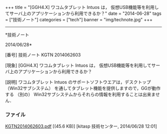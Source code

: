 ﻿+++
title = "[GGH4.X] ワコムタブレット Intuos は， 仮想USB機能等を利用してサーバ上のアプリケーションから利用できるか？"
date = "2014-06-28"
tags = ["技術ノート"]
categories = ["tech"]
banner = "img/technote.jpg"
+++

-----------------------------------------------------------------------------------------------------------------------------

*技術ノート

2014/06/28*


[番号]
技術ノート KGTN 2014062603

[現象]
[GGH4.X] ワコムタブレット Intuos は，
仮想USB機能等を利用してサーバ上のアプリケーションから利用できるか？

[説明]
ワコムタブレット Intuos のサポートソフトウエアは，デスクトップ
（Win32サブシステム）
を通してタブレット機能を提供しますので，GGが動作する （別の）
Win32サブシステムからそれらの情報を利用することは出来ません．


### ファイル

 
 


[KGTN2014062603.pdf](http://techreport.kitasp.net/attachments/download/1705/KGTN2014062603.pdf)
 [(45.6 KB)] [kitasp 技術センター, 2014/06/28
12:01]


 


 

